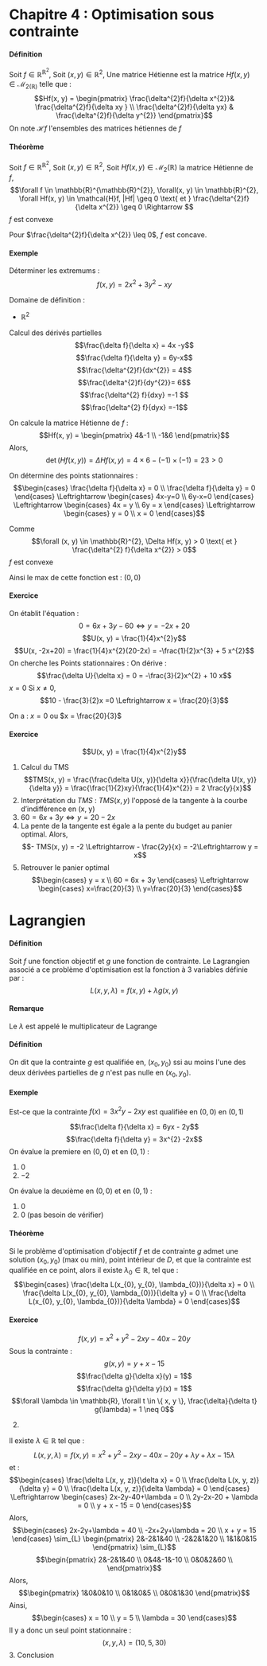 # Chapitre 4 : Optimisation sous contrainte
#### Définition
Soit $f \in \mathbb{R}^{\mathbb{R}^{2}}$, 
Soit $(x, y) \in \mathbb{R}^{2}$, 
Une matrice Hétienne est la matrice $Hf(x, y) \in \mathcal{M}_{2(\mathbb{R})}$ telle que :
$$Hf(x, y) = \begin{pmatrix}
\frac{\delta^{2}f}{\delta x^{2}}& \frac{\delta^{2}f}{\delta xy
} \\
\frac{\delta^{2}f}{\delta yx} & \frac{\delta^{2}f}{\delta y^{2}}
\end{pmatrix}$$
On note $\mathcal{H}f$ l'ensembles des matrices hétiennes de $f$

#### Théorème
Soit $f \in \mathbb{R}^{\mathbb{R}^{2}}$, 
Soit $(x, y) \in \mathbb{R}^{2}$, 
Soit $Hf(x, y) \in \mathcal{M}_{2}(\mathbb{R})$ la matrice Hétienne de $f$, 
$$\forall f \in \mathbb{R}^{\mathbb{R}^{2}}, \forall(x, y) \in \mathbb{R}^{2}, \forall Hf(x, y) \in \mathcal{H}f, |Hf| \geq 0 \text{ et } \frac{\delta^{2}f}{\delta x^{2}} \geq 0 \Rightarrow $$
$f$ est convexe

Pour $\frac{\delta^{2}f}{\delta x^{2}} \leq 0$, $f$ est concave. 

#### Exemple
Déterminer les extremums : 
$$f(x, y) = 2x^{2} + 3y^{2}-xy$$

Domaine de définition : 
- $\mathbb{R}^{2}$

Calcul des dérivés partielles
$$\frac{\delta f}{\delta x} = 4x -y$$
$$\frac{\delta f}{\delta y} = 6y-x$$
$$\frac{\delta^{2}f}{dx^{2}} = 4$$
$$\frac{\delta^{2}f}{dy^{2}}= 6$$
$$\frac{\delta^{2} f}{dxy} =-1 $$
$$\frac{\delta^{2} f}{dyx} =-1$$


On calcule la matrice Hétienne de $f$ : 
$$Hf(x, y) = \begin{pmatrix}
4&-1 \\
-1&6
\end{pmatrix}$$
Alors,
$$\det(Hf(x, y)) = \Delta Hf(x, y) = 4 \times 6 - (-1)\times(-1) = 23>0$$

On détermine des points stationnaires : 
$$\begin{cases}
\frac{\delta f}{\delta x} = 0 \\
\frac{\delta f}{\delta y} = 0
\end{cases} \Leftrightarrow \begin{cases}
4x-y=0 \\
6y-x=0
\end{cases} \Leftrightarrow \begin{cases}
4x = y \\
6y = x
\end{cases} \Leftrightarrow \begin{cases}
y = 0 \\
x = 0
\end{cases}$$

Comme
$$\forall (x, y) \in \mathbb{R}^{2}, \Delta Hf(x, y) > 0 \text{ et } \frac{\delta^{2} f}{\delta x^{2}} > 0$$
$f$ est convexe

Ainsi le max de cette fonction est : $(0, 0)$


#### Exercice
On établit l'équation : 
$$0 = 6x + 3y - 60 \Leftrightarrow y = -2x + 20$$
$$U(x, y) = \frac{1}{4}x^{2}y$$
$$U(x, -2x+20) = \frac{1}{4}x^{2}(20-2x) = -\frac{1}{2}x^{3} + 5 x^{2}$$
On cherche les Points stationnaires : 
On dérive : 
$$\frac{\delta U}{\delta x} = 0 = -\frac{3}{2}x^{2} + 10 x$$
$x = 0$
Si $x \neq 0$, 
$$10 - \frac{3}{2}x =0 \Leftrightarrow x = \frac{20}{3}$$

On a : $x = 0$ ou $x = \frac{20}{3}$

#### Exercice
$$U(x, y) = \frac{1}{4}x^{2}y$$
1. Calcul du TMS
$$TMS(x, y) = \frac{\frac{\delta U(x, y)}{\delta x}}{\frac{\delta U(x, y)}{\delta y}} = \frac{\frac{1}{2}xy}{\frac{1}{4}x^{2}} = 2 \frac{y}{x}$$
2. Interprétation du $TMS$ :
   $TMS(x, y)$ l'opposé de la tangente à la courbe d’indifférence en (x, y)
3. $60 = 6x + 3y \Leftrightarrow y = 20 - 2 x$ 
4. La pente de la tangente est égale a la pente du budget au panier optimal.
   Alors, 
   $$- TMS(x, y) = -2 \Leftrightarrow - \frac{2y}{x} = -2\Leftrightarrow y = x$$
5. Retrouver le panier optimal
   $$\begin{cases}
y = x \\
60 = 6x + 3y
\end{cases} \Leftrightarrow \begin{cases}
x=\frac{20}{3} \\
y=\frac{20}{3}
\end{cases}$$




# Lagrangien
#### Définition
Soit $f$ une fonction objectif et $g$ une fonction de contrainte.
Le Lagrangien associé a ce problème d'optimisation est la fonction à 3 variables définie par :
$$L(x, y, \lambda) = f(x, y) + \lambda g(x, y)$$

#### Remarque
Le $\lambda$ est appelé le multiplicateur de Lagrange

#### Définition
On dit que la contrainte $g$ est qualifiée en, $(x_{0}, y_{0})$ ssi au moins l'une des deux dérivées partielles de $g$ n'est pas nulle en $(x_{0}, y_{0})$. 

#### Exemple
Est-ce que la contrainte $f(x) = 3x^{2}y-2xy$ est qualifiée en $(0,0)$ en $(0, 1)$

$$\frac{\delta f}{\delta x} = 6yx - 2y$$
$$\frac{\delta f}{\delta y} = 3x^{2} -2x$$
On évalue la premiere en $(0, 0)$ et en $(0, 1)$ : 
1. $0$
2. $-2$

On évalue la deuxième en $(0, 0)$ et en $(0, 1)$ : 
1. $0$
2. $0$ (pas besoin de vérifier)

#### Théorème
Si le problème d'optimisation d'objectif $f$ et de contrainte $g$ admet une solution $(x_{0}, y_{0})$ (max ou min), point intérieur de $D$, et que la contrainte est qualifiée en ce point, alors il existe $\lambda_{0} \in \mathbb{R}$, tel que : 
$$\begin{cases}
\frac{\delta L(x_{0}, y_{0}, \lambda_{0})}{\delta x} = 0 \\
\frac{\delta L(x_{0}, y_{0}, \lambda_{0})}{\delta y} = 0 \\
\frac{\delta L(x_{0}, y_{0}, \lambda_{0})}{\delta \lambda} = 0
\end{cases}$$
#### Exercice
$$f(x, y) = x^{2} + y^{2}-2xy - 40x-20y$$
Sous la contrainte : 
$$g(x, y) = y + x - 15$$
$$\frac{\delta g}{\delta x}(y) =  1$$
$$\frac{\delta g}{\delta y}(x) = 1$$
$$\forall \lambda \in \mathbb{R}, \forall t \in \{ x, y \}, \frac{\delta}{\delta t} g(\lambda) = 1 \neq 0$$

2. 
Il existe $\lambda \in \mathbb{R}$ tel que : 
$$L(x, y, \lambda) =f(x, y) = x^{2} + y^{2}-2xy - 40x-20y + \lambda y +\lambda x - 15\lambda  $$
et :
$$\begin{cases} 
\frac{\delta L(x, y, z)}{\delta x} = 0 \\
\frac{\delta L(x, y, z)}{\delta y} = 0 \\
\frac{\delta L(x, y, z)}{\delta \lambda} = 0
\end{cases} \Leftrightarrow \begin{cases}
2x-2y-40+\lambda = 0 \\
2y-2x-20 + \lambda = 0 \\
y + x - 15 = 0
\end{cases}$$
Alors,
$$\begin{cases}
2x-2y+\lambda = 40 \\
-2x+2y+\lambda = 20 \\
x + y = 15
\end{cases} \sim_{L} \begin{pmatrix}
2&-2&1&40 \\
-2&2&1&20 \\
1&1&0&15
\end{pmatrix} \sim_{L}$$
$$\begin{pmatrix}
2&-2&1&40 \\
0&4&-1&-10 \\
0&0&2&60 \\
\end{pmatrix}$$
Alors, 
$$\begin{pmatrix}
1&0&0&10 \\
0&1&0&5 \\
0&0&1&30
\end{pmatrix}$$
Ainsi, 
$$\begin{cases}
x = 10 \\
y = 5 \\
\lambda = 30
\end{cases}$$
Il y a donc un seul point stationnaire : 
$$(x, y, \lambda) = (10, 5, 30)$$
3. Conclusion
